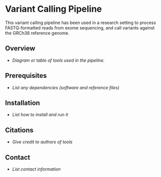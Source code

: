 # Variant Calling Pipeline

This variant calling pipeline has been used in a research setting to process FASTQ-formatted reads from exome sequencing, and call variants against the GRCh38 reference genome.

## Overview
- *Diagram or table of tools used in the pipeline.*

## Prerequisites
- *List any dependencies (software and reference files)*

## Installation
- *List how to install and run it*

## Citations
- *Give credit to authors of tools*

## Contact
- *List contact information*